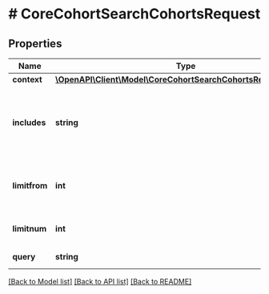# # CoreCohortSearchCohortsRequest

## Properties

Name | Type | Description | Notes
------------ | ------------- | ------------- | -------------
**context** | [**\OpenAPI\Client\Model\CoreCohortSearchCohortsRequestContext**](CoreCohortSearchCohortsRequestContext.md) |  |
**includes** | **string** | What other contexts to fetch the frameworks from. (all, parents, self) | [optional] [default to 'parents']
**limitfrom** | **int** | limitfrom we are fetching the records from | [optional] [default to 0]
**limitnum** | **int** | Number of records to fetch | [optional] [default to 25]
**query** | **string** | Query string | [default to 'null']

[[Back to Model list]](../../README.md#models) [[Back to API list]](../../README.md#endpoints) [[Back to README]](../../README.md)

